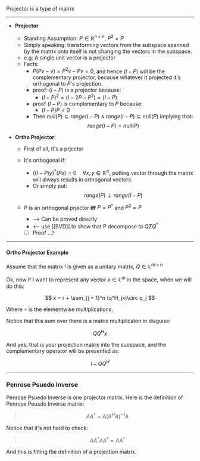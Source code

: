 Projector is a type of matrix

---

* **Projector**
	* Standing Assumption: $P \in \mathbb{R}^{n\times n}$, $P^2 = P$
	* Simply speaking: transforming vectors from the subspace spanned by the matrix onto itself is not changing the vectors in the subspace. 
	* e.g: A single unit vector is a projector
	* Facts: 
		* $P(Pv - v) = P^2v - Pv = 0$, and hence $(I - P)$ will be the complementary projector, because whatever it projected it's orthogonal to $P$'s projection.
		* proof: $(I - P)$ is a projector because: 
			* $(I - P)^2 = (I - 2P - P^2) = (I - P)$
		* proof $(I - P)$ is complementary to $P$ because: 
			* $(I - P)P = 0$
		* Then $null(P)\subseteq range(I - P)\wedge range(I - P) \subseteq null(P)$ implying that:
		$$range(I - P) = null(P)$$
		
* **Ortho Projector**: 
	* First of all, it's a prjector
	* It's orthogonal if: 
		* $((I - P)y)^*(Px) = 0 \quad\forall x, y\in \mathbb{R^n}$, putting vector through the matrix will always results in orthogonal vectors. 
		* Or simply put: $$range(P) \perp range(I - P)$$
	
	* $P$ is an orthogonal prjector **iff** $P = P^*$ and $P^2 = P$
		* --> Can be proved directly 
		* <-- use [[SVD]] to show that P decompose to $Q\Sigma Q^*$
		* [ ] Proof ...? 

---

#### **Ortho Projector Example**
Assume that the matrix $!$ is given as a unitary matrix, $Q \in \mathbb{C}^{m\times n}$

Ok, now if I want to represent any vector $x\in \mathbb{C}^{m}$ in the space, when we will do this: 

$$
x = r + \sum_{j = 1}^n (q^H_jx)\circ q_j
$$

Where $\circ$ is the elementwise multiplications. 

Notice that this sum over there is a matrix multiplicaton in disguise: 

$$QQ^Hx$$

And yes, that is your projection matrix into the subspace, and the complementary operator will be presented as: 

$$
I - QQ^H
$$

---
### **Penrose Psuedo Inverse**

Penrose Psuedo Inverse is one projector matrix. Here is the definition of Penrose Peusdo Inverse matrix: 

>$$ AA^\dagger = A(A^HA)^{-1}A$$

Notice that it's not hard to check: 

> $$AA^\dagger AA^\dagger =AA^\dagger$$

And this is fitting the definition of a projection matrix. 

